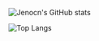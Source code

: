 <!--
**Jenocn/Jenocn** is a ✨ _special_ ✨ repository because its `README.md` (this file) appears on your GitHub profile.

Here are some ideas to get you started:

- 🔭 I’m currently working on ...
- 🌱 I’m currently learning ...
- 👯 I’m looking to collaborate on ...
- 🤔 I’m looking for help with ...
- 💬 Ask me about ...
- 📫 How to reach me: ...
- 😄 Pronouns: ...
- ⚡ Fun fact: ...
-->

![Jenocn's GitHub stats](https://github-readme-stats.vercel.app/api?username=Jenocn&show_icons=true&theme=onedark)

![Top Langs](https://github-readme-stats.vercel.app/api/top-langs/?username=anuraghazra)